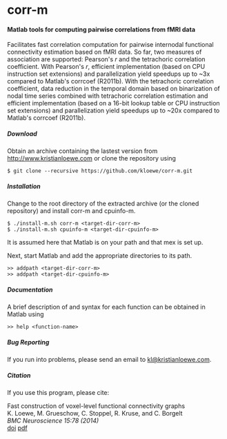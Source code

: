 # corr-m
#### Matlab tools for computing pairwise correlations from fMRI data

Facilitates fast correlation computation for pairwise internodal
functional connectivity estimation based on fMRI data.
So far, two measures of association are supported: Pearson's _r_ and
the tetrachoric correlation coefficient.
With Pearson's _r_, efficient implementation (based on CPU instruction
set extensions) and parallelization yield speedups up to ~3x compared
to Matlab's corrcoef (R2011b).
With the tetrachoric correlation coefficient, data reduction in the
temporal domain based on binarization of nodal time series combined
with tetrachoric correlation estimation and efficient implementation
(based on a 16-bit lookup table or CPU instruction set extensions)
and parallelization yield speedups up to ~20x compared to
Matlab's corrcoef (R2011b).


##### Download
Obtain an archive containing the lastest version from
http://www.kristianloewe.com or clone the repository using
```
$ git clone --recursive https://github.com/kloewe/corr-m.git
```

##### Installation
Change to the root directory of the extracted archive (or the cloned
repository) and install corr-m and cpuinfo-m.
```
$ ./install-m.sh corr-m <target-dir-corr-m>
$ ./install-m.sh cpuinfo-m <target-dir-cpuinfo-m>
```
It is assumed here that Matlab is on your path and that mex is set up.

Next, start Matlab and add the appropriate directories to its path.
```
>> addpath <target-dir-corr-m>
>> addpath <target-dir-cpuinfo-m>
```


##### Documentation
A brief description of and syntax for each function can be obtained in
Matlab using
```
>> help <function-name>
```


##### Bug Reporting
If you run into problems, please send an email to kl@kristianloewe.com.


##### Citation
If you use this program, please cite:

Fast construction of voxel-level functional connectivity graphs<br>
K. Loewe, M. Grueschow, C. Stoppel, R. Kruse, and C. Borgelt<br>
_BMC Neuroscience 15:78 (2014)_<br>
[doi](http://dx.doi.org/10.1186/1471-2202-15-78) [pdf](http://www.biomedcentral.com/content/pdf/1471-2202-15-78.pdf)
